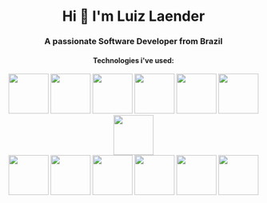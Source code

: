 <h1 align="center">Hi 👋 I'm Luiz Laender</h1>
<h3 align="center">A passionate Software Developer from Brazil</h3>
<h4 align="center">Technologies i've used:</h4>
<div align="center">
  <span title="C programming language"><a href='https://en.wikipedia.org/wiki/C_(programming_language)' rel='C_programming_language' ><img width='80px' src='https://upload.wikimedia.org/wikipedia/commons/thumb/1/18/C_Programming_Language.svg/380px-C_Programming_Language.svg.png?20201031132917'/></a></span>
  <span title="Vim text editor"><a href='https://en.wikipedia.org/wiki/Vim_(text_editor)' rel='vim_text_editor' ><img width='80px' src='https://upload.wikimedia.org/wikipedia/commons/thumb/9/9f/Vimlogo.svg/1200px-Vimlogo.svg.png'/></a></span>
  <span title="Git control version"><a href='https://git-scm.com/' rel='git_version_control_system' ><img width='80px' src='https://jyroneparker.com/wp-content/uploads/2019/10/Git-Icon-1788C.png'/></a></span>
  <span title="Bash shell and command language"><a href='https://www.gnu.org/software/bash/' rel='bash_shell_and_command_language' ><img width='80px' src='https://upload.wikimedia.org/wikipedia/commons/thumb/4/4b/Bash_Logo_Colored.svg/512px-Bash_Logo_Colored.svg.png?20180723054350'/></a></span>
  <span title="Lua programming language"><a href='https://www.lua.org/' rel='lua_programming_language'><img height='80px' src='https://upload.wikimedia.org/wikipedia/commons/thumb/c/cf/Lua-Logo.svg/1024px-Lua-Logo.svg.png'/></a></span>
  <span title="Love2D game engine"><a href='https://love2d.org/' rel='love2d_game_engine'><img height='80px' src='https://i.imgur.com/8cWgxgQ.png' rel='love2d_gameengine'/></a></span>
  <span title="HTML programming language"><a href='https://en.wikipedia.org/wiki/HTML' rel='html_programming_language' ><img height='80px' src='https://upload.wikimedia.org/wikipedia/commons/thumb/6/61/HTML5_logo_and_wordmark.svg/1024px-HTML5_logo_and_wordmark.svg.png'/></a></span><br>
  <span title="CSS programming language"><a href='https://en.wikipedia.org/wiki/CSS' rel='css_programming_language' ><img height='80px' src='https://upload.wikimedia.org/wikipedia/commons/thumb/d/d5/CSS3_logo_and_wordmark.svg/800px-CSS3_logo_and_wordmark.svg.png'/></a></span>
  <span title="Javascript programming language"><a href='https://www.javascript.com/' rel='javascript_programming_language' ><img height='80px' src='https://www.computerhope.com/jargon/j/javascript.png'/></a></span>
  <span title="Python programming language"><a href='https://www.python.org/' rel='python_programming_language' ><img height='80px' src='https://upload.wikimedia.org/wikipedia/commons/thumb/c/c3/Python-logo-notext.svg/800px-Python-logo-notext.svg.png'/></a></span>
  <span title="Angular framework"><a href='https://en.wikipedia.org/wiki/Angular_%28web_framework%29' rel='angular_framework' ><img height='80px' src='https://upload.wikimedia.org/wikipedia/commons/thumb/c/cf/Angular_full_color_logo.svg/1024px-Angular_full_color_logo.svg.png'/></a></span>
  <span title="React framework"><a href='https://react.dev/' rel='react_framework' ><img height='80px' src='https://upload.wikimedia.org/wikipedia/commons/thumb/a/a7/React-icon.svg/1024px-React-icon.svg.png'/></a></span>
  <span title="Firebase backend cloud services"><a href='https://firebase.google.com/?hl=pt-br' rel='firebase_backend_cloud_services' ><img height='80px' src='https://miro.medium.com/v2/resize:fit:600/format:webp/1*R4c8lHBHuH5qyqOtZb3h-w.png'/></a></span>
</div>
